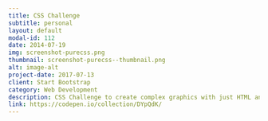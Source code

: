```yaml
---
title: CSS Challenge
subtitle: personal
layout: default
modal-id: 112
date: 2014-07-19
img: screenshot-purecss.png
thumbnail: screenshot-purecss--thumbnail.png
alt: image-alt
project-date: 2017-07-13
client: Start Bootstrap
category: Web Development
description: CSS Challenge to create complex graphics with just HTML and CSS. Have completed all 50. So amazing what is possible with just CSS!
link: https://codepen.io/collection/DYpQdK/
---
```

